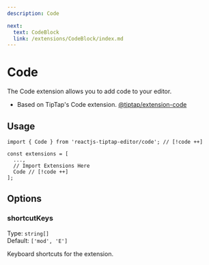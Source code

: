 ```yaml
---
description: Code

next:
  text: CodeBlock
  link: /extensions/CodeBlock/index.md
---
```


# Code

The Code extension allows you to add code to your editor.

- Based on TipTap's Code extension. [@tiptap/extension-code](https://tiptap.dev/docs/editor/extensions/marks/code)

## Usage

```tsx
import { Code } from 'reactjs-tiptap-editor/code'; // [!code ++]

const extensions = [
  ...,
  // Import Extensions Here
  Code // [!code ++]
];
```

## Options

### shortcutKeys

Type: `string[]`\
Default: `['mod', 'E']`

Keyboard shortcuts for the extension.
